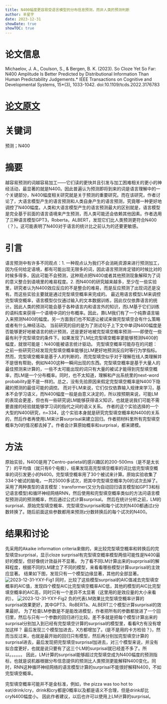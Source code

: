 ```yaml
---
title: N400幅度更容易受语言模型的分布信息预测，而非人类的预测判断
author: 羊星宇
date: 2023-12-31
showDate: true
showTOC: true
---
```

# 论文信息
Michaelov, J. A., Coulson, S., & Bergen, B. K. (2023). So Cloze Yet So Far: N400 Amplitude Is Better Predicted by Distributional Information Than Human Predictability Judgements.* IEEE Transactions on Cognitive and Developmental Systems, 15*(3), 1033-1042. doi:10.1109/tcds.2022.3176783
# [论文原文](../Source_Files/2023-12-31-YXY.pdf)
# 关键词
预测；N400
# 摘要
越容易预测的词越容易加工——它们读的更快并且引发与加工困难相关的更小的神经活动，最显著的就是N400。因此普遍认为预测即将到来的词是语言理解中的一个关键部分，N400幅度相关研究就是关于预测的重要研究。而在该研究，作者讨论了，大语言模型产生的语言预测和人类自身产生的语言预测，究竟哪一种更好地调控了N400幅度。人类和大语言模型产生的语言预测最大的区别就是，语言模型是完全基于前面的语言语境来产生预测，而人类可能还会依赖其他因素。作者选用了三种语言模型GPT3，Roberta，ALBERT，发现它们比人类预测更符合N400（？）。这可能表明了N400对于语言的统计比之前认为的还要更敏感。
# 引言
语言预测中有许多不同观点：1. 一种观点认为我们不会消耗资源来进行预测加工，因为任何给定语境，都有可能出现无限多的词，因此语言预测肯定错的时候比对的时候多得多，因此可能不会预测，这种观点把N400或者其他预测现象解释为了词的意义整合到语境里的难易程度。2. 而N400的研究越来越多，至少在一些实验里，研究者认为N400效应反应的不是整合的难易，而是反应预测了出现词还是没有。而这些实验主要就是通过完型填空概率来完成的。
最近用语言模型LM来调控完型填空概率，语言模型仅仅通过输入的文本数据训练，因此仅仅依靠语言的统计。因此人类的预测可能会基于各种语言内和语言外的知识，而LM基于它们训练的语料库来获得一个语境中词的分布概率。因此，靠LM我们有了一个纯靠语言输入来预测N400的幅度。另一方面我们也不知道让被试来做完型填空会有什么策略或者有什么神经活动。
当前研究的目的是为了测试句子上下文中单词N400幅度是否能够更好地被语言的统计预测，还是更好地被完型填空概率预测——即使在一些最有利于完型填空的条件下。如果发现了LM比完型填空概率更能够预测N400的幅度，就很可能是：N400能被语言统计驱动。
完型填空概率可能存在的问题：
之前一些研究已经发现完型填空概率能够比LM更好地预测反应时等行为学指标。然而，完型填空概率是基于人的判断的，而完型填空似乎对于理解在线人类理解并不是很有帮助，例如N400这种一瞬间出现的东西。完型填空概率是基于大量人的最佳预测来计算的，一些不太可能出现的词只有大量的被试才能得到完型填空概率，而LM是一个分布概率。同时，也不太知道，理解和产出系统里的next-word probability是不是一样的。总之，没有先验原因来假定完型填空概率是N400下隐藏的预测的最佳可能的调控。
而对于LM来说，它们仅仅依靠输入规律来学习，基本不会学习语义，而N400幅度一般是由意义决定的，所以按预期来说，可能LM的表现会更差，但也有一些研究说LM能够获得语义知识，也就是说我们可能不需要直接的经验就能够学习词的指代之间的语义关系。
作者的这个实验选择的一个大型的N400研究，n=334，这个实验本身就是研究完型填空概率和N400的关系的，然后作者再使用LM来计算surprisal来建立回归。作者把材料里所有完型填空概率为0的情况都去掉了。作者会计算原始概率和surprisal，都来建模。
# 方法
原始实验，N400是用了Centro-parietal的感兴趣区的200-500ms（是不是太长了）的平均值（就只有6个电极），结果发现高完型填空概率的词比低完型填空概率的词引发更小的N400。完型填空概率用了30个被试来计算。原始实验收集了334个被试的脑电，一共25000多试次，把其中完型填空概率为0的试次去掉了。
采用了两种类型的语言模型：transformer(又分为自动回归语言模型如GPT3和标记语言模型)和循环神经网络RNN，然后使用和完型填空概率类似的方法问语言模型预测词的预测概率，然后通过公式计算surprisal。
然后在统计分析之前，LM的surprisal、原始完型填空概率、完型填空surprisal和每个试次的N400都通过z分数转换了。随后前面这些参数都用来预测z分数转换后的每个试次的N400。
# 结果和讨论
先采用的Akaike information criteria来做的，来比较完型填空概率和转换后的完型填空surprisal，显示cloze surprisal有完型填空概率模型两倍可能性是N400最好的模型，但好像统计效益并不显著。
为了看不同LM计算出来的suprprisal的解释程度，根据不同的LM建立了不同的模型，来看看哪些模型计算surprisal的主效应显著。
结果如下图，发现只有一个模型边缘显著，其他的全部显著。
![2023-12-31-YXY-Fig1](../Supporting_Information/2023-12-31-YXY-Fig1.png)
同时，比较了这些模型surprisal的AIC值减去完型填空概率的AIC值，发现四个模型AIC比完型填空概率AIC低，其他的模型的AIC比完型填空概率的AIC高，同时只有一个差异不太显著（这里用的是效应量的大小来看的）。
![2023-12-31-YXY-Fig2](../Supporting_Information/2023-12-31-YXY-Fig2.png)
负的代表LM效果比完型填空概率计算的surprisal效果更好，其中GPT3、RoBERTa、ALBERT三个模型计算surprisal的效果最好。
为了检查LM参数是不是能改进模型，作者把所有的参数都放进了一个回归里，然后与只有一个参数的回归进行比较。差不多就是把每个模型计算出来的surprisal分别加入到已经有完型填空计算的surprisal的模型里，看看R方有没有增加这样？
最后发现三个模型加进去，X方都增加了。(是不是用的卡方检验？)，然而当反过来，也就是最开始的回归只有模型，然后再分别加完型填空计算的surprisal进去，最后发现把完型填空surprisal加进去，对三个模型来说，并没有拟合度更好，也就是说只要有了这三个LM的surprisal就已经差不多了。所以。。。。。。
因此，LM计算的surprisal能够超过完型填空成为N400幅度的预测指标，也就是说机器根据分布信息提供的预测比人类预测更能解释N400变化。同时，RNN这种循环神经网络的语言模型计算的surprisal不能很好解释N400，不如完型填空概率。

完型填空概率可能并不是金标准，例如，the pizza was too hot to eat/drink/cry，drink和cry都是0概率以及都是语义不合理，但是drink却比cryN400幅度小。
因此作者建议，以后也许可以使用上LM计算的surprisal。
